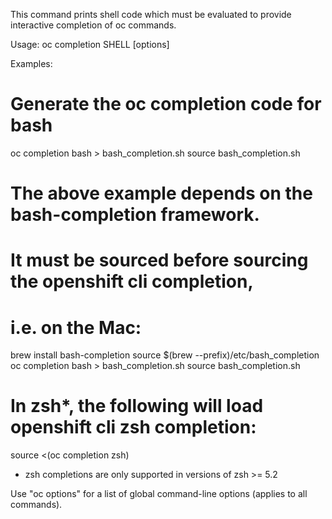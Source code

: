 This command prints shell code which must be evaluated to provide interactive completion of oc commands.

Usage:
  oc completion SHELL [options]

Examples:
  # Generate the oc completion code for bash
  oc completion bash > bash_completion.sh
  source bash_completion.sh
  
  # The above example depends on the bash-completion framework.
  # It must be sourced before sourcing the openshift cli completion,
  # i.e. on the Mac:
  
  brew install bash-completion
  source $(brew --prefix)/etc/bash_completion
  oc completion bash > bash_completion.sh
  source bash_completion.sh
  
  # In zsh*, the following will load openshift cli zsh completion:
  source <(oc completion zsh)
  
  * zsh completions are only supported in versions of zsh >= 5.2

Use "oc options" for a list of global command-line options (applies to all commands).

